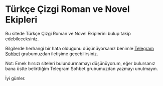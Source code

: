 # Türkçe Çizgi Roman ve Novel Ekipleri
Bu sitede Türkçe Çizgi Roman ve Novel Ekiplerini bulup takip edebileceksiniz.

Bilgilerde herhangi bir hata olduğunu düşünüyorsanız benimle [Telegram Sohbet](https://t.me/+KQHE6I_TwclmNTQ0) grubumuzdan iletişime geçebilirsiniz.

Not: Emek hırsızı siteleri bulundurmamayı düşünüyorum, eğer bulursanız bana üstte belirttiğim Telegram Sohbet grubumuzdan yazmayı unutmayın.

İyi günler.
